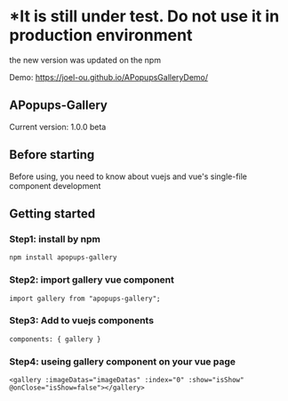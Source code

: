 # *It is still under test. Do not use it in production environment

the new version was updated on the npm

Demo: https://joel-ou.github.io/APopupsGalleryDemo/

## APopups-Gallery
Current version: 1.0.0 beta

## Before starting
Before using, you need to know about vuejs and vue's single-file component development
<p></p>

## Getting started
### Step1: install by npm
`npm install apopups-gallery`

### Step2: import gallery vue component
`import gallery from "apopups-gallery";`

### Step3: Add to vuejs components
`components: { gallery }`

### Step4: useing gallery component on your vue page
`<gallery :imageDatas="imageDatas" :index="0" :show="isShow" @onClose="isShow=false"></gallery>`

